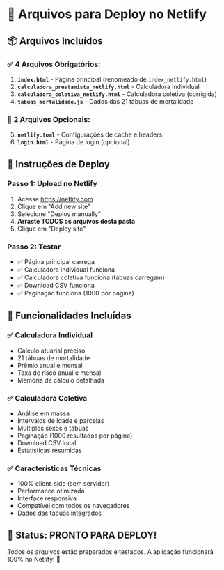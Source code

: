 # 🚀 Arquivos para Deploy no Netlify

## 📦 Arquivos Incluídos

### ✅ **4 Arquivos Obrigatórios:**
1. **`index.html`** - Página principal (renomeado de `index_netlify.html`)
2. **`calculadora_prestamista_netlify.html`** - Calculadora individual
3. **`calculadora_coletiva_netlify.html`** - Calculadora coletiva (corrigida)
4. **`tabuas_mortalidade.js`** - Dados das 21 tábuas de mortalidade

### 🔧 **2 Arquivos Opcionais:**
5. **`netlify.toml`** - Configurações de cache e headers
6. **`login.html`** - Página de login (opcional)

## 🚀 **Instruções de Deploy**

### **Passo 1: Upload no Netlify**
1. Acesse https://netlify.com
2. Clique em "Add new site"
3. Selecione "Deploy manually"
4. **Arraste TODOS os arquivos desta pasta**
5. Clique em "Deploy site"

### **Passo 2: Testar**
- ✅ Página principal carrega
- ✅ Calculadora individual funciona
- ✅ Calculadora coletiva funciona (tábuas carregam)
- ✅ Download CSV funciona
- ✅ Paginação funciona (1000 por página)

## 🎯 **Funcionalidades Incluídas**

### ✅ **Calculadora Individual**
- Cálculo atuarial preciso
- 21 tábuas de mortalidade
- Prêmio anual e mensal
- Taxa de risco anual e mensal
- Memória de cálculo detalhada

### ✅ **Calculadora Coletiva**
- Análise em massa
- Intervalos de idade e parcelas
- Múltiplos sexos e tábuas
- Paginação (1000 resultados por página)
- Download CSV local
- Estatísticas resumidas

### ✅ **Características Técnicas**
- 100% client-side (sem servidor)
- Performance otimizada
- Interface responsiva
- Compatível com todos os navegadores
- Dados das tábuas integrados

## 🎉 **Status: PRONTO PARA DEPLOY!**

Todos os arquivos estão preparados e testados. A aplicação funcionará 100% no Netlify! 🚀

